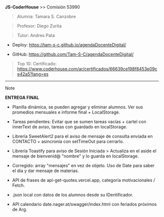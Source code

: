 **JS-CoderHouse** >> Comisión 53990

> Alumna: Tamara S. Canzobre

> Profesor: Diego Zurita

> Tutor: Andres Pata

+ Deploy: https://tam-s-c.github.io/agendaDocenteDigital/

+ GitHub: https://github.com/Tam-S-C/agendaDocenteDigital/

> Top 10:
> Certificado:
https://www.coderhouse.com/ar/certificados/66639ce198f8453e09ce42a5?lang=es
__________________________________________________________

> [!NOTE]
> **ENTREGA FINAL**


+ Planilla dinámica, se pueden agregar y eliminar alumnos. Ver sus promedios mensuales e informe final + LocalStorage.

+ Tareas pendientes: Evitar que se sumen tareas vacías + cartel con innerText de aviso, tareas con guardado en localStorage.

+ Librería SweetAlert2 para el aviso de mensaje de consulta enviada en CONTACTO + asincronía con setTimeOut para cerrarlo.

+ Librería Toastify para aviso de Sesión Iniciada > Actualiza en el aside el mensaje de bienvenid@ "nombre" y lo guarda en localStorage.

+ Corregido: array "mensajes" en vez de objeto. Uso de Date para saber el día y dar mensaje de materias.

+ API de frases de api-get-quotes.vercel.app, categoría motivacionales / Fetch.

+ .json local con datos de los alumnos desde su IDentificador.

+ API calendario date.nager.at/swagger/index.html con feriados próximos de Arg.
